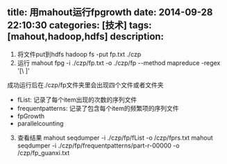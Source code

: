 title: 用mahout运行fpgrowth
date: 2014-09-28 22:10:30
categories: [技术]
tags: [mahout,hadoop,hdfs]
description: 
---
1. 将文件put到hdfs
	hadoop fs -put fp.txt ./czp
2. 运行
	mahout fpg -i ./czp/fp.txt -o ./czp/fp --method mapreduce -regex '[\ ]'
<!--more-->
成功运行后在./czp/fp文件夹里会出现四个文件或者文件夹
- fList: 记录了每个item出现的次数的序列文件
- frequentpatterns: 记录了包含每个item的频繁项的序列文件
- fpGrowth
- parallelcounting
3. 查看结果
	mahout seqdumper -i ./czp/fp/fList -o /czp/fprs.txt
	mahout seqdumper -i ./czp/fp/frequentpatterns/part-r-00000 -o /czp/fp_guanxi.txt
